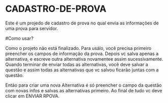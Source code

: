 # CADASTRO-DE-PROVA

Este é um projedo de cadastro de prova no qual envia as informações de uma prova para servidor.

#Como usar?

Como o projeto não está finalizado. Para usálo, você precisa primeiro preencher os campos de informação da prova.
Depois vc salva apenas a alternativa, e escreve outra alternativa novamentee assim sucessivamente.
Quando terminar de enviar todas as alternativas, você deve salvar a questão e assim  todas as alternativas que vc salvou ficarão juntas com a questão.

Então para criar uma nova Alternativa é só preencher o campo da questão com novas infos e salvas as alternativas primeiro.
Ao final de tudo vc deve clicar em ENVIAR RPOVA.
